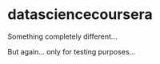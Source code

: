 datasciencecoursera
===================

Something completely different...

But again... only for testing purposes...

